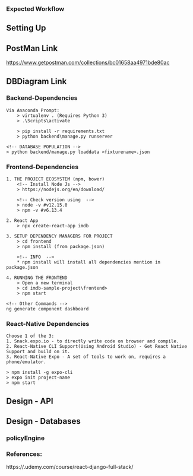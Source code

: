 ### Expected Workflow

## Setting Up

## PostMan Link
https://www.getpostman.com/collections/bc01658aa4971bde80ac

## DBDiagram Link

### Backend-Dependencies
```
Via Anaconda Prompt:
	> virtualenv . (Requires Python 3)
	> .\Scripts\activate

	> pip install -r requirements.txt
	> python backend\manage.py runserver

<!-- DATABASE POPULATION -->
> python backend/manage.py loaddata <fixturename>.json
```

### Frontend-Dependencies
```
1. THE PROJECT ECOSYSTEM (npm, bower)
	<!-- Install Node Js -->
	> https://nodejs.org/en/download/

	<!-- Check version using  -->
	> node -v #v12.15.0
	> npm -v #v6.13.4

2. React App
	> npx create-react-app imdb	

3. SETUP DEPENDENCY MANAGERS FOR PROJECT
	> cd frontend
	> npm install (from package.json)

	<!-- INFO  -->
	* npm install will install all dependencies mention in package.json

4. RUNNING THE FRONTEND
	> Open a new terminal
	> cd imdb-sample-project\frontend>
	> npm start

<!-- Other Commands -->
ng generate component dashboard
```	

### React-Native Dependencies
```
Choose 1 of the 3:
1. Snack.expo.io - to directly write code on browser and compile.
2. React-Native CLI Support(Using Android Studio) - Get React Native Support and build on it.
3. React-Native Expo - A set of tools to work on, requires a phone/emulator.

> npm install -g expo-cli
> expo init project-name
> npm start

```

## Design - API

## Design - Databases

### policyEngine

### References:
https://.udemy.com/course/react-django-full-stack/

